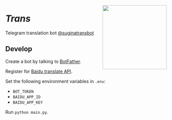 <a href="https://t.me/suginatransbot"><img src="avartar.jpeg" height="200px" align="right"/></a>

# _Trans_

Telegram translation bot [@suginatransbot](https://t.me/suginatransbot)

## Develop

Create a bot by talking to [BotFather](https://t.me/botfather).

Register for [Baidu translate API](https://fanyi-api.baidu.com/).

Set the following environment variables in `.env`:

- `BOT_TOKEN`
- `BAIDU_APP_ID`
- `BAIDU_APP_KEY`

Run `python main.py`.
